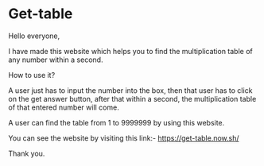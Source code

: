 # Get-table

Hello everyone,

I have made this website which helps you to find the multiplication table of any number within a second.

How to use it?

A user just has to input the number into the box, then that user has to click on the get answer button, after that within a second, the multiplication table of that entered number will come.

A user can find the table from 1 to 9999999 by using this website.

You can see the website by visiting this link:- https://get-table.now.sh/

Thank you.
